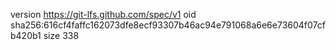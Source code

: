 version https://git-lfs.github.com/spec/v1
oid sha256:616cf4faffc162073dfe8ecf93307b46ac94e791068a6e6e73604f07cfb420b1
size 338
